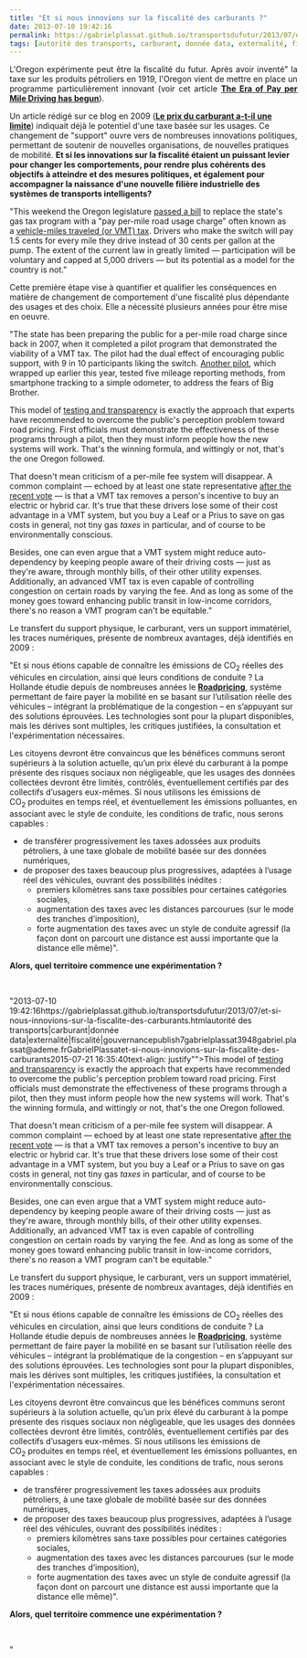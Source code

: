```yaml
---
title: "Et si nous innovions sur la fiscalité des carburants ?"
date: 2013-07-10 19:42:16
permalink: https://gabrielplassat.github.io/transportsdufutur/2013/07/et-si-nous-innovions-sur-la-fiscalite-des-carburants.html
tags: [autorité des transports, carburant, donnée data, externalité, fiscalité, gouvernance]
---
```


<p style="text-align: justify">L'Oregon expérimente peut être la fiscalité du futur. Après avoir inventé" la taxe sur les produits pétroliers en 1919, l'Oregon vient de mettre en place un programme particulièrement innovant (voir cet article <strong><a href=""http://www.theatlanticcities.com/commute/2013/07/era-pay-mile-driving-has-begun/6150/"" target=""_blank"">The Era of Pay per Mile Driving has begun</a></strong>). </p> <p style=""text-align: justify"">Un article rédigé sur ce blog en 2009 (<strong><a href="https://gabrielplassat.github.io/transportsdufutur/2009/11/le-prix-du-carburant-a-la-pompe-atil-une-limite.html"" target=""_blank"">Le prix du carburant a-t-il une limite</a></strong>) indiquait déjà le potentiel d'une taxe basée sur les usages. Ce changement de "support" ouvre vers de nombreuses innovations politiques, permettant de soutenir de nouvelles organisations, de nouvelles pratiques de mobilité. <strong>Et si les innovations sur la fiscalité étaient un puissant levier pour changer les comportements, pour rendre plus cohérents des objectifs à atteindre et des mesures politiques, et également pour accompagner la naissance d'une nouvelle filière industrielle des systèmes de transports intelligents? </strong></p>  <!--more-->   <p style=""padding-left: 30pxtext-align: justify"">"This weekend the Oregon legislature <a href=""http://www.leg.state.or.us/mag/home.htm"">passed a bill</a> to replace the state's gas tax program with a "pay per-mile road usage charge" often known as a <a href=""http://www.theatlanticcities.com/commute/2012/08/vmt-tax-good-idea/3062/"">vehicle-miles traveled (or VMT) tax</a>. Drivers who make the switch will pay 1.5 cents for every mile they drive instead of 30 cents per gallon at the pump. The extent of the current law in greatly limited — participation will be voluntary and capped at 5,000 drivers — but its potential as a model for the country is not." </p>  <p style=""text-align: justify"">Cette première étape vise à quantifier et qualifier les conséquences en matière de changement de comportement d'une fiscalité plus dépendante des usages et des choix. Elle a nécessité plusieurs années pour être mise en oeuvre.</p> <p style=""padding-left: 30pxtext-align: justify"">"The state has been preparing the public for a per-mile road charge since back in 2007, when it completed a pilot program that demonstrated the viability of a VMT tax. The pilot had the dual effect of encouraging public support, with 9 in 10 participants liking the switch. <a href=""http://www.theatlanticcities.com/commute/2013/01/oregon-pushing-ahead-road-use-fees/4434/"">Another pilot</a>, which wrapped up earlier this year, tested five mileage reporting methods, from smartphone tracking to a simple odometer, to address the fears of Big Brother.</p> <p style=""padding-left: 30pxtext-align: justify"">This model of <a href=""http://www.theatlanticcities.com/commute/2013/02/congestion-pricings-enduring-public-perception-problem/4582/"">testing and transparency</a> is exactly the approach that experts have recommended to overcome the public's perception problem toward road pricing. First officials must demonstrate the effectiveness of these programs through a pilot, then they must inform people how the new systems will work. That's the winning formula, and wittingly or not, that's the one Oregon followed.</p> <p style=""padding-left: 30pxtext-align: justify"">That doesn't mean criticism of a per-mile fee system will disappear. A common complaint — echoed by at least one state representative <a href=""http://www.statesmanjournal.com/article/20130708/STATE/307080019/Lawmakers-switch-gears-per-mile-road-usage-charge"">after the recent vote</a> — is that a VMT tax removes a person's incentive to buy an electric or hybrid car. It's true that these drivers lose some of their cost advantage in a VMT system, but you buy a Leaf or a Prius to save on gas costs in general, not tiny gas <em>taxes</em> in particular, and of course to be environmentally conscious.</p> <p style=""padding-left: 30pxtext-align: justify"">Besides, one can even argue that a VMT system might reduce auto-dependency by keeping people aware of their driving costs — just as they're aware, through monthly bills, of their other utility expenses. Additionally, an advanced VMT tax is even capable of controlling congestion on certain roads by varying the fee. And as long as some of the money goes toward enhancing public transit in low-income corridors, there's no reason a VMT program can't be equitable."</p> <p style=""text-align: justify"">Le transfert du support physique, le carburant, vers un support immatériel, les traces numériques, présente de nombreux avantages, déjà identifiés en 2009 :</p> <p style=""padding-left: 30pxtext-align: justify"">"Et si nous étions capable de connaître les émissions de CO<sub>2</sub> réelles des véhicules en circulation, ainsi que leurs conditions de conduite ? La Hollande étudie depuis de nombreuses années le <strong><a href=""http://www.verkeerenwaterstaat.nl/english/topics/mobility_and_accessibility/roadpricing/"">Roadpricing</a></strong>, système permettant de faire payer la mobilité en se basant sur l’utilisation réelle des véhicules – intégrant la problématique de la congestion – en s’appuyant sur des solutions éprouvées. Les technologies sont pour la plupart disponibles, mais les dérives sont multiples, les critiques justifiées, la consultation et l'expérimentation nécessaires.</p> <p style=""padding-left: 30pxtext-align: justify""><span style=""font-size: small"">Les citoyens devront être convaincus que les bénéfices communs seront supérieurs à la solution actuelle, qu’un prix élevé du carburant à la pompe présente des risques sociaux non négligeable, que les usages des données collectées devront être limités, contrôlés, éventuellement certifiés par des collectifs d’usagers eux-mêmes. </span>Si nous utilisons les émissions de CO<sub>2</sub> produites en temps réel, et éventuellement les émissions polluantes, en associant avec le style de conduite, les conditions de trafic, nous serons capables :</p> <ul style=""padding-left: 30px""> <li>de transférer progressivement les taxes adossées aux produits pétroliers, à une taxe globale de mobilité basée sur des données numériques,</li> <li>de proposer des taxes beaucoup plus progressives, adaptées à l’usage réel des véhicules, ouvrant des possibilités inédites : <ul> <li>premiers kilomètres sans taxe possibles pour certaines catégories sociales,</li> <li>augmentation des taxes avec les distances parcourues (sur le mode des tranches d’imposition),</li> <li>forte augmentation des taxes avec un style de conduite agressif (la façon dont on parcourt une distance est aussi importante que la distance elle même)".</li> </ul> </li> </ul> <strong>Alors, quel territoire commence une expérimentation ?</strong><br /> <p style=""padding-left: 30px""> </p>"2013-07-10 19:42:16https://gabrielplassat.github.io/transportsdufutur/2013/07/et-si-nous-innovions-sur-la-fiscalite-des-carburants.htmlautorité des transports|carburant|donnée data|externalité|fiscalité|gouvernancepublish7gabrielplassat3948gabriel.plassat@ademe.frGabrielPlassatet-si-nous-innovions-sur-la-fiscalite-des-carburants2015-07-21 16:35:40text-align: justify"">This model of <a href=""http://www.theatlanticcities.com/commute/2013/02/congestion-pricings-enduring-public-perception-problem/4582/"">testing and transparency</a> is exactly the approach that experts have recommended to overcome the public's perception problem toward road pricing. First officials must demonstrate the effectiveness of these programs through a pilot, then they must inform people how the new systems will work. That's the winning formula, and wittingly or not, that's the one Oregon followed.</p> <p style=""padding-left: 30pxtext-align: justify"">That doesn't mean criticism of a per-mile fee system will disappear. A common complaint — echoed by at least one state representative <a href=""http://www.statesmanjournal.com/article/20130708/STATE/307080019/Lawmakers-switch-gears-per-mile-road-usage-charge"">after the recent vote</a> — is that a VMT tax removes a person's incentive to buy an electric or hybrid car. It's true that these drivers lose some of their cost advantage in a VMT system, but you buy a Leaf or a Prius to save on gas costs in general, not tiny gas <em>taxes</em> in particular, and of course to be environmentally conscious.</p> <p style=""padding-left: 30pxtext-align: justify"">Besides, one can even argue that a VMT system might reduce auto-dependency by keeping people aware of their driving costs — just as they're aware, through monthly bills, of their other utility expenses. Additionally, an advanced VMT tax is even capable of controlling congestion on certain roads by varying the fee. And as long as some of the money goes toward enhancing public transit in low-income corridors, there's no reason a VMT program can't be equitable."</p> <p style=""text-align: justify"">Le transfert du support physique, le carburant, vers un support immatériel, les traces numériques, présente de nombreux avantages, déjà identifiés en 2009 :</p> <p style=""padding-left: 30pxtext-align: justify"">"Et si nous étions capable de connaître les émissions de CO<sub>2</sub> réelles des véhicules en circulation, ainsi que leurs conditions de conduite ? La Hollande étudie depuis de nombreuses années le <strong><a href=""http://www.verkeerenwaterstaat.nl/english/topics/mobility_and_accessibility/roadpricing/"">Roadpricing</a></strong>, système permettant de faire payer la mobilité en se basant sur l’utilisation réelle des véhicules – intégrant la problématique de la congestion – en s’appuyant sur des solutions éprouvées. Les technologies sont pour la plupart disponibles, mais les dérives sont multiples, les critiques justifiées, la consultation et l'expérimentation nécessaires.</p> <p style=""padding-left: 30pxtext-align: justify""><span style=""font-size: small"">Les citoyens devront être convaincus que les bénéfices communs seront supérieurs à la solution actuelle, qu’un prix élevé du carburant à la pompe présente des risques sociaux non négligeable, que les usages des données collectées devront être limités, contrôlés, éventuellement certifiés par des collectifs d’usagers eux-mêmes. </span>Si nous utilisons les émissions de CO<sub>2</sub> produites en temps réel, et éventuellement les émissions polluantes, en associant avec le style de conduite, les conditions de trafic, nous serons capables :</p> <ul style=""padding-left: 30px""> <li>de transférer progressivement les taxes adossées aux produits pétroliers, à une taxe globale de mobilité basée sur des données numériques,</li> <li>de proposer des taxes beaucoup plus progressives, adaptées à l’usage réel des véhicules, ouvrant des possibilités inédites : <ul> <li>premiers kilomètres sans taxe possibles pour certaines catégories sociales,</li> <li>augmentation des taxes avec les distances parcourues (sur le mode des tranches d’imposition),</li> <li>forte augmentation des taxes avec un style de conduite agressif (la façon dont on parcourt une distance est aussi importante que la distance elle même)".</li> </ul> </li> </ul> <strong>Alors, quel territoire commence une expérimentation ?</strong><br /> <p style=""padding-left: 30px""> </p>"
